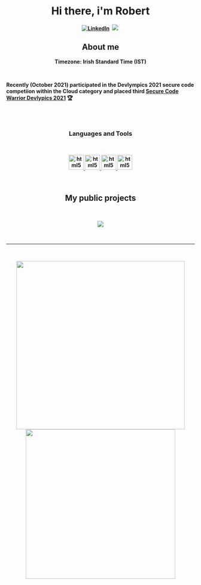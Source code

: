 <p>
  <h1 align="center"><b>Hi there, i'm Robert</h1>
</p>
<p align="center">
<a href="https://www.linkedin.com/in/bracewellrobert"><img src="https://img.shields.io/badge/linkedin-%230077B5.svg?&style=for-the-badge&logo=linkedin&logoColor=white" alt="LinkedIn" /></a>&nbsp;
<a href="https://heftyclout.com/"><img src="https://img.shields.io/badge/-WEBSITE-%23ff69b4&?style=for-the-badge&?color=ff69b4 alt="Personal Website" /></a>&nbsp;
</p>

<h2 align="center">About me</h2>
<p align="center">
Timezone: Irish Standard Time (IST)
</p>
<br />
<p>Recently (October 2021) participated in the Devlympics 2021 secure code competiion within the Cloud category and placed third <a href="https://www.linkedin.com/feed/update/urn%3Ali%3Aactivity%3A6856874662262054912?lipi=urn%3Ali%3Apage%3Ad_flagship3_profile_view_base%3BxzmwCvssQ4mIj0V8RT8TZw%3D%3D">Secure Code Warrior Devlypics 2021</a>  🏆</p>
<br />
<br />
<p>
<h3 align="center"> Languages and Tools</h3>
</p>
<br />
<p align="center">
<a href="https://aws.amazon.com" target="_blank"> <img src="https://www.vectorlogo.zone/logos/amazon_aws/amazon_aws-icon.svg" alt="html5" width="40" height="40"/> </a>
<a href="https://www.terraform.io" target="_blank"> <img src="https://www.vectorlogo.zone/logos/terraformio/terraformio-icon.svg" alt="html5" width="40" height="40"/> </a>
<a href="https://www.serverless.com" target="_blank"> <img src="https://www.vectorlogo.zone/logos/serverless/serverless-icon.svg" alt="html5" width="40" height="40"/> </a>
<a href="https://www.python.org" target="_blank"> <img src="https://www.vectorlogo.zone/logos/python/python-icon.svg" alt="html5" width="40" height="40"/> </a>
   </p>
<br />

<h2 align="center">My public projects</h2>
<br />

<p align="center">
  <img align="" src="https://github-readme-stats.vercel.app/api/pin/?username=rbracewell&repo=rbracewell&theme=dark" />
</p>

<br />

---

<br />
<p align="center">
<img src="https://github-readme-stats.vercel.app/api?username=rbracewell&theme=dark&show_icons=true" width="450"/>
<img src="https://github-readme-stats.vercel.app/api/top-langs/?username=rbracewell&layout=compact&theme=dark" width="400" />
</p>
